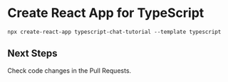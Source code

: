 # Create React App for TypeScript

`npx create-react-app typescript-chat-tutorial --template typescript`

## Next Steps

Check code changes in the Pull Requests.
